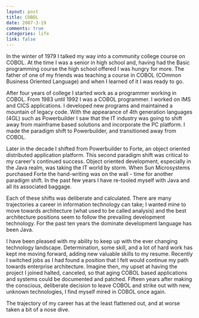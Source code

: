 ```yaml
--- 
layout: post
title: COBOL
date: 2007-3-19
comments: true
categories: life
link: false
---
```

In the winter of 1979 I talked my way into a community college course on COBOL. At the time I was a senior in high school and, having had the Basic programming course the high school offered I was hungry for more. The father of one of my  friends was teaching a course in COBOL (COmmon Business Oriented Language) and when I learned of it I was ready to go.

After four years of college I started work as a programmer working in COBOL. From 1983 until 1992 I was a COBOL programmer. I worked on IMS and CICS applications. I developed new programs and maintained a mountain of legacy code. With the appearance of 4th generation languages (4GL) such as Powerbuilder I saw that the IT industry was going to shift away from mainframe based solutions and incorporate the PC platform. I made the paradigm shift to Powerbuilder, and transitioned away from COBOL.

Later in the decade I shifted from Powerbuilder to Forte, an object oriented distributed application platform. This second paradigm shift was critical to my career's continued success. Object oriented development, especially in the Java realm, was taking the IT world by storm. When Sun Microsystems purchased Forte the hand-writing was on the wall - time for another paradigm shift. In the past few years I have re-tooled myself with Java and all its associated baggage.

Each of these shifts was deliberate and calculated. There are many trajectories a career in information technology can take; I wanted mine to move towards architecture (what used to be called analysis) and the best architecture positions seem to follow the prevailing development technology. For the past ten years the dominate development language has been Java.

I have been pleased with my ability to keep up with the ever changing technology landscape. Determination, some skill, and a lot of hard work has kept me moving forward, adding new valuable skills to my resume. Recently I switched jobs as I had found a position that I felt would continue my path towards enterprise architecture. Imagine then, my upset at having the project I joined halted, canceled, so that aging COBOL based applications and systems could be documented and patched. Fifteen years after making the conscious, deliberate decision to leave COBOL and strike out with new, unknown technologies, I find myself mired in COBOL once again.

The trajectory of my career has at the least flattened out, and at worse taken a bit of a nose dive.
